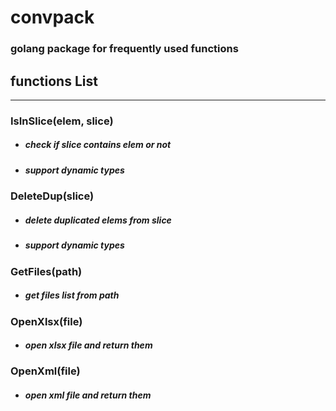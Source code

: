 # convpack

### golang package for frequently used functions

## functions List
---
### IsInSlice(elem, slice)
+ ##### check if slice contains elem or not
+ ##### support dynamic types

### DeleteDup(slice)
+ ##### delete duplicated elems from slice
+ ##### support dynamic types

### GetFiles(path)
+ ##### get files list from path

### OpenXlsx(file)
+ ##### open xlsx file and return them

### OpenXml(file)
+ ##### open xml file and return them